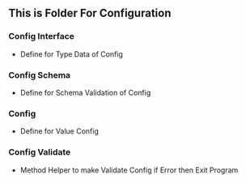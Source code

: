 ## This is Folder For Configuration

### Config Interface

-   Define for Type Data of Config

### Config Schema

-   Define for Schema Validation of Config

### Config

-   Define for Value Config

### Config Validate

-   Method Helper to make Validate Config if Error then Exit Program
